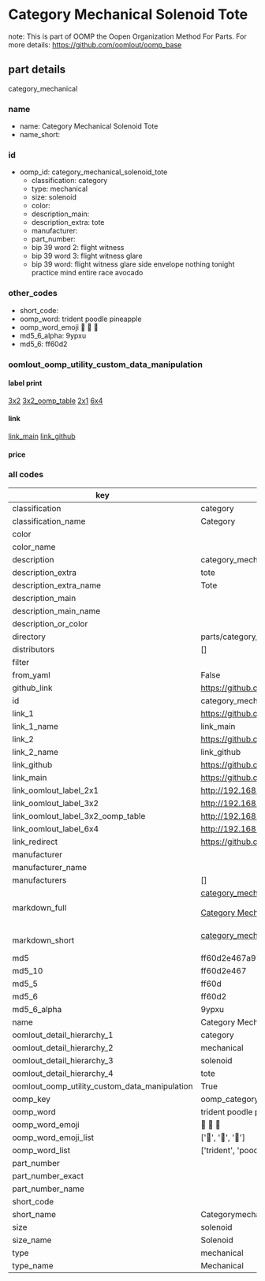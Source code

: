 # Category Mechanical Solenoid Tote  

note: This is part of OOMP the Oopen Organization Method For Parts. For more details: https://github.com/oomlout/oomp_base

##  part details
  



category_mechanical



### name
* name: Category Mechanical Solenoid Tote
* name_short: 
### id
* oomp_id: category_mechanical_solenoid_tote
  * classification: category
  * type: mechanical
  * size: solenoid
  * color: 
  * description_main: 
  * description_extra: tote
  * manufacturer: 
  * part_number: 
  * bip 39 word 2: flight witness
  * bip 39 word 3: flight witness glare
  * bip 39 word: flight witness glare side envelope nothing tonight practice mind entire race avocado

### other_codes
* short_code: 
* oomp_word: trident poodle pineapple
* oomp_word_emoji :trident: :poodle: :pineapple:
* md5_6_alpha: 9ypxu
* md5_6: ff60d2






### oomlout_oomp_utility_custom_data_manipulation
#### label print
[3x2](http://192.168.1.245:1112/?label=oomp%209ypxu)
[3x2_oomp_table](http://192.168.1.108:1112/?label=oomp%209ypxu)
[2x1](http://192.168.1.242:1112/?label=oomp%209ypxu)
[6x4](http://192.168.1.55:1112/?label=oomp%209ypxu)    

#### link

[link_main](https://github.com/oomlout/oomlout_oomp_version_1_messy/tree/main/parts/category_mechanical_solenoid_tote) [link_github](https://github.com/oomlout/oomlout_oomp_version_1_messy/tree/main/parts/category_mechanical_solenoid_tote)                             

#### price







### all codes 
| key | value |  
| --- | --- |  
| classification | category |  
| classification_name | Category |  
| color |  |  
| color_name |  |  
| description | category_mechanical |  
| description_extra | tote |  
| description_extra_name | Tote |  
| description_main |  |  
| description_main_name |  |  
| description_or_color |   |  
| directory | parts/category_mechanical_solenoid_tote |  
| distributors | [] |  
| filter |  |  
| from_yaml | False |  
| github_link | https://github.com/oomlout/oomlout_oomp_part_src/tree/main/parts/category_mechanical_solenoid_tote |  
| id | category_mechanical_solenoid_tote |  
| link_1 | https://github.com/oomlout/oomlout_oomp_version_1_messy/tree/main/parts/category_mechanical_solenoid_tote |  
| link_1_name | link_main |  
| link_2 | https://github.com/oomlout/oomlout_oomp_version_1_messy/tree/main/parts/category_mechanical_solenoid_tote |  
| link_2_name | link_github |  
| link_github | https://github.com/oomlout/oomlout_oomp_version_1_messy/tree/main/parts/category_mechanical_solenoid_tote |  
| link_main | https://github.com/oomlout/oomlout_oomp_version_1_messy/tree/main/parts/category_mechanical_solenoid_tote |  
| link_oomlout_label_2x1 | http://192.168.1.242:1112/?label=oomp%209ypxu |  
| link_oomlout_label_3x2 | http://192.168.1.245:1112/?label=oomp%209ypxu |  
| link_oomlout_label_3x2_oomp_table | http://192.168.1.108:1112/?label=oomp%209ypxu |  
| link_oomlout_label_6x4 | http://192.168.1.55:1112/?label=oomp%209ypxu |  
| link_redirect | https://github.com/oomlout/oomlout_oomp_version_1_messy/tree/main/parts/category_mechanical_solenoid_tote |  
| manufacturer |  |  
| manufacturer_name |  |  
| manufacturers | [] |  
| markdown_full | [category_mechanical_solenoid_tote](none)<br>[](none)<br>[Category Mechanical Solenoid Tote](none)<br><br> |  
| markdown_short | [category_mechanical_solenoid_tote](none)<br><br> |  
| md5 | ff60d2e467a97c925b25ec7ec5bf2ac7 |  
| md5_10 | ff60d2e467 |  
| md5_5 | ff60d |  
| md5_6 | ff60d2 |  
| md5_6_alpha | 9ypxu |  
| name | Category Mechanical Solenoid Tote |  
| oomlout_detail_hierarchy_1 | category |  
| oomlout_detail_hierarchy_2 | mechanical |  
| oomlout_detail_hierarchy_3 | solenoid |  
| oomlout_detail_hierarchy_4 | tote |  
| oomlout_oomp_utility_custom_data_manipulation | True |  
| oomp_key | oomp_category_mechanical_solenoid_tote |  
| oomp_word | trident poodle pineapple |  
| oomp_word_emoji | :trident: :poodle: :pineapple: |  
| oomp_word_emoji_list | [':trident:', ':poodle:', ':pineapple:'] |  
| oomp_word_list | ['trident', 'poodle', 'pineapple'] |  
| part_number |  |  
| part_number_exact |  |  
| part_number_name |  |  
| short_code |  |  
| short_name | Categorymechanical |  
| size | solenoid |  
| size_name | Solenoid |  
| type | mechanical |  
| type_name | Mechanical |  
